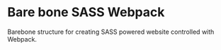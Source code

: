 # Bare bone SASS Webpack 
Barebone structure for creating SASS powered website controlled with Webpack.
